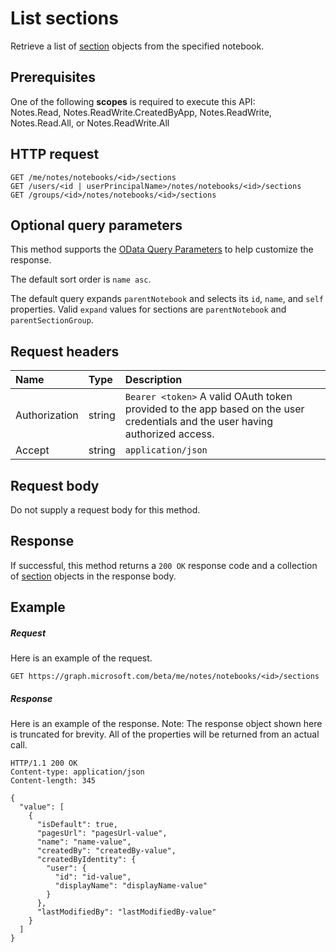 # List sections

Retrieve a list of [section](../resources/section.md) objects from the specified notebook.
## Prerequisites
One of the following **scopes** is required to execute this API:  
Notes.Read, Notes.ReadWrite.CreatedByApp, Notes.ReadWrite, Notes.Read.All, or Notes.ReadWrite.All 
## HTTP request
<!-- { "blockType": "ignored" } -->
```http
GET /me/notes/notebooks/<id>/sections
GET /users/<id | userPrincipalName>/notes/notebooks/<id>/sections
GET /groups/<id>/notes/notebooks/<id>/sections
```
## Optional query parameters
This method supports the [OData Query Parameters](http://graph.microsoft.io/docs/overview/query_parameters) to help customize the response.

The default sort order is `name asc`.

The default query expands `parentNotebook` and selects its `id`, `name`, and `self` properties. Valid `expand` values for sections are `parentNotebook` and `parentSectionGroup`.


## Request headers
| Name       | Type | Description|
|:-----------|:------|:----------|
| Authorization  | string  | `Bearer <token>` A valid OAuth token provided to the app based on the user credentials and the user having authorized access. |
| Accept | string | `application/json` |  

## Request body
Do not supply a request body for this method.
## Response
If successful, this method returns a `200 OK` response code and a collection of [section](../resources/section.md) objects in the response body.
## Example
##### Request
Here is an example of the request.
<!-- {
  "blockType": "request",
  "name": "get_sections"
}-->
```http
GET https://graph.microsoft.com/beta/me/notes/notebooks/<id>/sections
```
##### Response
Here is an example of the response. Note: The response object shown here is truncated for brevity. All of the properties will be returned from an actual call.
<!-- {
  "blockType": "response",
  "truncated": true,
  "@odata.type": "microsoft.graph.section",
  "isCollection": true
} -->
```http
HTTP/1.1 200 OK
Content-type: application/json
Content-length: 345

{
  "value": [
    {
      "isDefault": true,
      "pagesUrl": "pagesUrl-value",
      "name": "name-value",
      "createdBy": "createdBy-value",
      "createdByIdentity": {
        "user": {
          "id": "id-value",
          "displayName": "displayName-value"
        }
      },
      "lastModifiedBy": "lastModifiedBy-value"
    }
  ]
}
```

<!-- uuid: 8fcb5dbc-d5aa-4681-8e31-b001d5168d79
2015-10-25 14:57:30 UTC -->
<!-- {
  "type": "#page.annotation",
  "description": "List sections",
  "keywords": "",
  "section": "documentation",
  "tocPath": ""
}-->